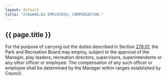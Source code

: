 ```yaml
---
layout: default 
title: "276&#46;02 EMPLOYEES; COMPENSATION."
---
```


{{ page.title }}
----------------

For the purpose of carrying out the duties described in Section
[276.01](18e4628f.html), the Park and Recreation Board may employ,
subject to the approval of the Manager, play leaders, recreation
directors, supervisors, superintendents or any other officer or
employee. The compensation of any such officer or employee shall be
determined by the Manager within ranges established by Council.
